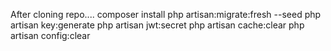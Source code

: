 After cloning repo.... 
composer install 
php artisan:migrate:fresh --seed
php artisan key:generate
php artisan jwt:secret
php artisan cache:clear
php artisan config:clear
